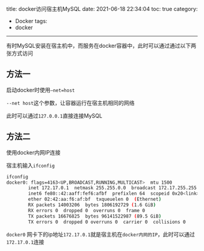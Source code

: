 title: docker访问宿主机MySQL
date: 2021-06-18 22:34:04
toc: true
category: 
 - Docker
tags: 
 - docker
---

有时MySQL安装在宿主机中，而服务在docker容器中，此时可以通过通过以下两张方式访问

## 方法一

启动docker时使用`–net=host`

`--net host`这个参数，让容器运行在宿主机相同的网络

此时可以通过`127.0.0.1`直接连接MySQL

## 方法二

使用docker内网IP连接

宿主机输入`ifconfig`

```bash
ifconfig
docker0: flags=4163<UP,BROADCAST,RUNNING,MULTICAST>  mtu 1500
        inet 172.17.0.1  netmask 255.255.0.0  broadcast 172.17.255.255
        inet6 fe80::42:aaff:fef6:afbf  prefixlen 64  scopeid 0x20<link>
        ether 02:42:aa:f6:af:bf  txqueuelen 0  (Ethernet)
        RX packets 14003206  bytes 1806192729 (1.6 GiB)
        RX errors 0  dropped 0  overruns 0  frame 0
        TX packets 16676825  bytes 96141522987 (89.5 GiB)
        TX errors 0  dropped 0 overruns 0  carrier 0  collisions 0
```

`docker0` 网卡下的ip地址`172.17.0.1`就是宿主机在`docker内网的IP`，此时可以通过`172.17.0.1`连接
